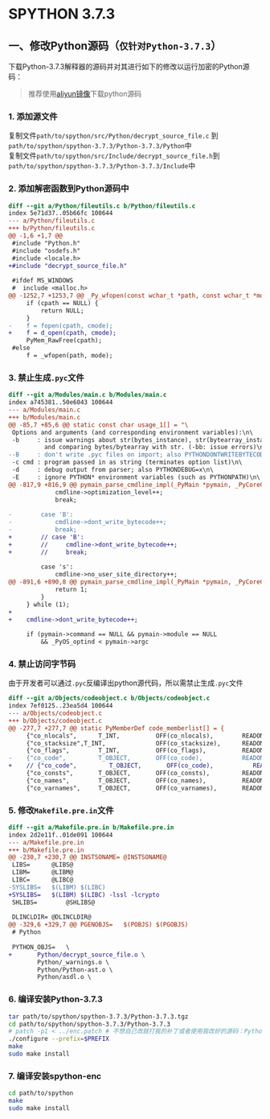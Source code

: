 # SPYTHON 3.7.3

## 一、修改Python源码（`仅针对Python-3.7.3`）

下载Python-3.7.3解释器的源码并对其进行如下的修改以运行加密的Python源码：
> 推荐使用[aliyun镜像](https://npm.taobao.org/mirrors/python/)下载python源码

### 1. 添加源文件

复制文件`path/to/spython/src/Python/decrypt_source_file.c` 到`path/to/spython/spython-3.7.3/Python-3.7.3/Python`中  
复制文件`path/to/spython/src/Include/decrypt_source_file.h`到`path/to/spython/spython-3.7.3/Python-3.7.3/Include`中

### 2. 添加解密函数到Python源码中

```diff
diff --git a/Python/fileutils.c b/Python/fileutils.c
index 5e71d37..05b66fc 100644
--- a/Python/fileutils.c
+++ b/Python/fileutils.c
@@ -1,6 +1,7 @@
 #include "Python.h"
 #include "osdefs.h"
 #include <locale.h>
+#include "decrypt_source_file.h"
 
 #ifdef MS_WINDOWS
 #  include <malloc.h>
@@ -1252,7 +1253,7 @@ _Py_wfopen(const wchar_t *path, const wchar_t *mode)
     if (cpath == NULL) {
         return NULL;
     }
-    f = fopen(cpath, cmode);
+    f = d_open(cpath, cmode);
     PyMem_RawFree(cpath);
 #else
     f = _wfopen(path, mode);
```

### 3. 禁止生成`.pyc`文件

```diff
diff --git a/Modules/main.c b/Modules/main.c
index a745381..50e6043 100644
--- a/Modules/main.c
+++ b/Modules/main.c
@@ -85,7 +85,6 @@ static const char usage_1[] = "\
 Options and arguments (and corresponding environment variables):\n\
 -b     : issue warnings about str(bytes_instance), str(bytearray_instance)\n\
          and comparing bytes/bytearray with str. (-bb: issue errors)\n\
--B     : don't write .pyc files on import; also PYTHONDONTWRITEBYTECODE=x\n\
 -c cmd : program passed in as string (terminates option list)\n\
 -d     : debug output from parser; also PYTHONDEBUG=x\n\
 -E     : ignore PYTHON* environment variables (such as PYTHONPATH)\n\
@@ -817,9 +816,9 @@ pymain_parse_cmdline_impl(_PyMain *pymain, _PyCoreConfig *config,
             cmdline->optimization_level++;
             break;
 
-        case 'B':
-            cmdline->dont_write_bytecode++;
-            break;
+        // case 'B':
+        //     cmdline->dont_write_bytecode++;
+        //     break;
 
         case 's':
             cmdline->no_user_site_directory++;
@@ -891,6 +890,8 @@ pymain_parse_cmdline_impl(_PyMain *pymain, _PyCoreConfig *config,
             return 1;
         }
     } while (1);
+    
+    cmdline->dont_write_bytecode++;
 
     if (pymain->command == NULL && pymain->module == NULL
         && _PyOS_optind < pymain->argc
```

### 4. 禁止访问字节码

由于开发者可以通过`.pyc`反编译出python源代码，所以需禁止生成`.pyc`文件

```diff
diff --git a/Objects/codeobject.c b/Objects/codeobject.c
index 7ef0125..23ea5d4 100644
--- a/Objects/codeobject.c
+++ b/Objects/codeobject.c
@@ -277,7 +277,7 @@ static PyMemberDef code_memberlist[] = {
     {"co_nlocals",      T_INT,          OFF(co_nlocals),        READONLY},
     {"co_stacksize",T_INT,              OFF(co_stacksize),      READONLY},
     {"co_flags",        T_INT,          OFF(co_flags),          READONLY},
-    {"co_code",         T_OBJECT,       OFF(co_code),           READONLY},
+    // {"co_code",         T_OBJECT,       OFF(co_code),           READONLY},
     {"co_consts",       T_OBJECT,       OFF(co_consts),         READONLY},
     {"co_names",        T_OBJECT,       OFF(co_names),          READONLY},
     {"co_varnames",     T_OBJECT,       OFF(co_varnames),       READONLY},
```

### 5. 修改`Makefile.pre.in`文件

```diff
diff --git a/Makefile.pre.in b/Makefile.pre.in
index 2d2e11f..01de091 100644
--- a/Makefile.pre.in
+++ b/Makefile.pre.in
@@ -230,7 +230,7 @@ INSTSONAME=	@INSTSONAME@
 LIBS=		@LIBS@
 LIBM=		@LIBM@
 LIBC=		@LIBC@
-SYSLIBS=	$(LIBM) $(LIBC)
+SYSLIBS=	$(LIBM) $(LIBC) -lssl -lcrypto
 SHLIBS=		@SHLIBS@
 
 DLINCLDIR=	@DLINCLDIR@
@@ -329,6 +329,7 @@ PGENOBJS=	$(POBJS) $(PGOBJS)
 # Python
 
 PYTHON_OBJS=	\
+		Python/decrypt_source_file.o \
 		Python/_warnings.o \
 		Python/Python-ast.o \
 		Python/asdl.o \
```

### 6. 编译安装Python-3.7.3

```bash
tar path/to/spython/spython-3.7.3/Python-3.7.3.tgz
cd path/to/spython/spython-3.7.3/Python-3.7.3
# patch -p1 < ../enc.patch # 不想自己改就打我的补丁或者使用我改好的源码：Python-3.7.3-has-modified
./configure --prefix=$PREFIX
make
sudo make install

```

### 7. 编译安装spython-enc

```bash
cd path/to/spython
make
sudo make install
```
